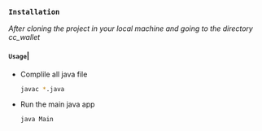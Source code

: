 
### ``Installation``
*After cloning the project in your local machine and going to the directory cc_wallet*


#### ``Usage``|
* Complile all java file
    ```bash
   javac *.java
* Run the main java app
    ```bash
    java Main